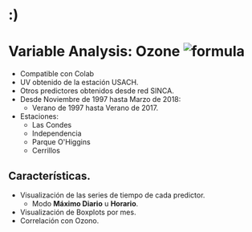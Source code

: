 # :)

# Variable Analysis: Ozone ![formula](https://render.githubusercontent.com/render/math?math=O_3)

* Compatible con Colab
* UV obtenido de la estación USACH.
* Otros predictores obtenidos desde red SINCA.
* Desde Noviembre de 1997 hasta Marzo de 2018:
  * Verano de 1997 hasta Verano de 2017.
* Estaciones:  
  * Las Condes
  * Independencia
  * Parque O'Higgins
  * Cerrillos

## Características.
* Visualización de las series de tiempo de cada predictor.
  * Modo **Máximo Diario** u **Horario**.
* Visualización de Boxplots por mes.
* Correlación con Ozono.





